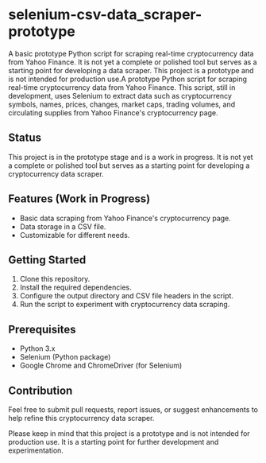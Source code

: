# selenium-csv-data_scraper-prototype
A basic prototype Python script for scraping real-time cryptocurrency data from Yahoo Finance.  It is not yet a complete or polished tool but serves as a starting point for developing a data scraper. This project is a prototype and is not intended for production use.A prototype Python script for scraping real-time cryptocurrency data from Yahoo Finance. This script, still in development, uses Selenium to extract data such as cryptocurrency symbols, names, prices, changes, market caps, trading volumes, and circulating supplies from Yahoo Finance's cryptocurrency page.

## Status
This project is in the prototype stage and is a work in progress. It is not yet a complete or polished tool but serves as a starting point for developing a cryptocurrency data scraper.

## Features (Work in Progress)
- Basic data scraping from Yahoo Finance's cryptocurrency page.
- Data storage in a CSV file.
- Customizable for different needs.

## Getting Started
1. Clone this repository.
2. Install the required dependencies.
3. Configure the output directory and CSV file headers in the script.
4. Run the script to experiment with cryptocurrency data scraping.

## Prerequisites
- Python 3.x
- Selenium (Python package)
- Google Chrome and ChromeDriver (for Selenium)

## Contribution
Feel free to submit pull requests, report issues, or suggest enhancements to help refine this cryptocurrency data scraper.

Please keep in mind that this project is a prototype and is not intended for production use. It is a starting point for further development and experimentation.
